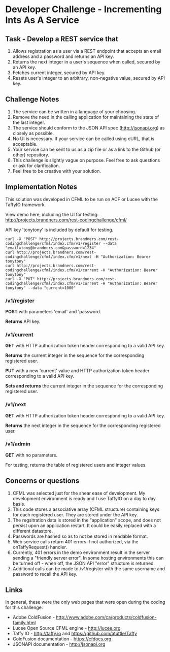 # Developer Challenge - Incrementing Ints As A Service

## Task - Develop a REST service that
1. Allows registration as a user via a REST endpoint that accepts an email address and a password and returns an API key.
2. Returns the next integer in a user's sequence when called, secured by an API key.
3. Fetches current integer, secured by API key.
4. Resets user's integer to an arbitrary, non-negative value, secured by API key.

## Challenge Notes
1. The service can be written in a language of your choosing.
2. Remove the need in the calling application for maintaining the state of the last integer.
4. The service should conform to the JSON API spec (http://jsonapi.org) as closely as possible.
5. No UI is necessary. If your service can be called using cURL, that is acceptable.
6. Your service can be sent to us as a zip file or as a link to the Github (or other) repository.
7. This challenge is slightly vague on purpose. Feel free to ask questions or ask for clarification.
8. Feel free to be creative with your solution.

## Implementation Notes
This solution was developed in CFML to be run on ACF or Lucee with the TaffyIO framework.

View demo here, including the UI for testing:
http://projects.brandners.com/rest-codingchallenge/cfml/

API key 'tonytony' is included by default for testing.

```
curl -X "POST" http://projects.brandners.com/rest-codingchallenge/cfml/index.cfm/v1/register --data "email=tony@brandners.com&password=1234"
curl http://projects.brandners.com/rest-codingchallenge/cfml/index.cfm/v1/next -H "Authorization: Bearer tonytony"
curl http://projects.brandners.com/rest-codingchallenge/cfml/index.cfm/v1/current -H "Authorization: Bearer tonytony"
curl -X "PUT" http://projects.brandners.com/rest-codingchallenge/cfml/index.cfm/v1/current -H "Authorization: Bearer tonytony" --data "current=1000"
```

### /v1/register
**POST** with parameters 'email' and 'password.

**Returns** API key.

### /v1/current
**GET** with HTTP authorization token header corresponding to a valid API key.

**Returns** the current integer in the sequence for the corresponding registered user.

**PUT** with a new 'current' value and HTTP authorization token header corresponding to a valid API key.

**Sets and returns** the current integer in the sequence for the corresponding registered user.

### /v1/next
**GET** with HTTP authorization token header corresponding to a valid API key.

**Returns** the next integer in the sequence for the corresponding registered user.

### /v1/admin
**GET** with no parameters.

For testing, returns the table of registered users and integer values.


## Concerns or questions
1. CFML was selected just for the shear ease of development. My development environment is ready and I use TaffyIO on a day to day basis.
2. This code stores a associative array (CFML structure) containing keys for each registered user. They are stored under the API key.
3. The regsitration data is stored in the "application" scope, and does not persist upon an application restart. It could be easily replaced with a different datastore.
4. Passwords are hashed so as to not be stored in readable format.
5. Web service calls return 401 errors if not authorized, via the onTaffyRequest() handler.
6. Currently, 401 errors in the demo environment result in the server sending a "friendly server error". In some hosting environments this can be turned off - when off, the JSON API "error" structure is returned.
6. Additional calls can be made to /v1/register with the same username and password to recall the API key.

## Links
In general, these were the only web pages that were open during the coding for this challenge:
- Adobe ColdFusion - http://www.adobe.com/ca/products/coldfusion-family.html
- Lucee Open Source CFML engine - http://lucee.org
- Taffy IO - http://taffy.io and https://github.com/atuttle/Taffy
- ColdFusion documentation - https://cfdocs.org
- JSONAPI documentation - http://jsonapi.org
